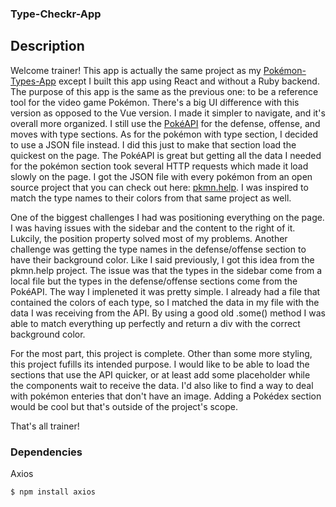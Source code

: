 ### Type-Checkr-App

## Description

Welcome trainer! This app is actually the same project as my [Pokémon-Types-App](https://github.com/HectorDNuno/pokemon-types-app) except I built this app using React and without a Ruby backend. The purpose of this app is the same as the previous one: to be a reference tool for the video game Pokémon. There's a big UI difference with this version as opposed to the Vue version. I made it simpler to navigate, and it's overall more organized. I still use the [PokéAPI](https://pokeapi.co/) for the defense, offense, and moves with type sections. As for the pokémon with type section, I decided to use a JSON file instead. I did this just to make that section load the quickest on the page. The PokéAPI is great but getting all the data I needed for the pokémon section took several HTTP requests which made it load slowly on the page. I got the JSON file with every pokémon from an open source project that you can check out here: [pkmn.help](https://github.com/wavebeem/pkmn.help). I was inspired to match the type names to their colors from that same project as well.

One of the biggest challenges I had was positioning everything on the page. I was having issues with the sidebar and the content to the right of it. Lukcily, the position property solved most of my problems. Another challenge was getting the type names in the defense/offense section to have their background color. Like I said previously, I got this idea from the pkmn.help project. The issue was that the types in the sidebar come from a local file but the types in the defense/offense sections come from the PokéAPI. The way I impleneted it was pretty simple. I already had a file that contained the colors of each type, so I matched the data in my file with the data I was receiving from the API. By using a good old .some() method I was able to match everything up perfectly and return a div with the correct background color.

For the most part, this project is complete. Other than some more styling, this project fufills its intended purpose. I would like to be able to load the sections that use the API quicker, or at least add some placeholder while the components wait to receive the data. I'd also like to find a way to deal with pokémon enteries that don't have an image. Adding a Pokédex section would be cool but that's outside of the project's scope.

That's all trainer!

### Dependencies

Axios

```
$ npm install axios
```
